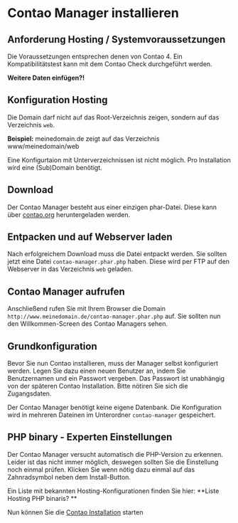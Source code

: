 # Contao Manager installieren


## Anforderung Hosting / Systemvoraussetzungen
Die Voraussetzungen entsprechen denen von Contao 4. Ein Kompatibilitätstest kann mit dem Contao Check durchgeführt werden.

**Weitere Daten einfügen?!**


## Konfiguration Hosting
Die Domain darf nicht auf das Root-Verzeichnis zeigen, sondern auf das Verzeichnis `web`.

**Beispiel:**
meinedomain.de zeigt auf das Verzeichnis www/meinedomain/web

Eine Konfigurtaion mit Unterverzeichnissen ist nicht möglich. Pro Installation wird eine (Sub)Domain benötigt.


## Download
Der Contao Manager besteht aus einer einzigen phar-Datei. Diese kann über [contao.org][1] heruntergeladen werden.


## Entpacken und auf Webserver laden
Nach erfolgreichem Download muss die Datei entpackt werden. Sie sollten jetzt eine Datei `contao-manager.phar.php` haben.
Diese wird per FTP auf den Webserver in das Verzeichnis `web` geladen. 


## Contao Manager aufrufen
Anschließend rufen Sie mit Ihrem Browser die Domain `http://www.meinedomain.de/contao-manager.phar.php` auf.
Sie sollten nun den Willkommen-Screen des Contao Managers sehen.


## Grundkonfiguration
Bevor Sie nun Contao installieren, muss der Manager selbst konfiguriert werden. Legen Sie dazu einen neuen Benutzer an, indem Sie Benutzernamen und ein Passwort vergeben.
Das Passwort ist unabhängig von der späteren Contao Installation. Bitte nötiren Sie sich die Zugangsdaten.

Der Contao Manager benötigt keine eigene Datenbank.
Die Konfiguration wird in mehreren Dateinen im Unterordner `contao-manager` gespeichert.


## PHP binary - Experten Einstellungen
Der Contao Manager versucht automatisch die PHP-Version zu erkennen.
Leider ist das nicht immer möglich, deswegen sollten Sie die Einstellung noch einmal prüfen.
Klicken Sie wenn nötig dazu einmal auf das Zahnradsymbol neben dem Install-Button.

Ein Liste mit bekannten Hosting-Konfigurationen finden Sie hier:
**Liste Hosting PHP binaris? **

Nun können Sie die [Contao Installation](installation-contao.md) starten


[1]: https://contao.org/de/download.html
